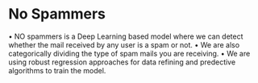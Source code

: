 # No Spammers
• NO spammers is a Deep Learning based model where we can detect whether the mail received by any user is a spam or not. 
• We are also categorically dividing the type of spam mails you are receiving. 
• We are using robust regression approaches for data refining and predective algorithms to train the model.
